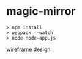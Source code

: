 # magic-mirror

```
> npm install
> webpack --watch
> node node-app.js
```

[wireframe design](https://wireframe.cc/Cdvuhh)

